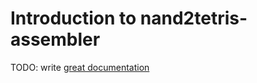 # Introduction to nand2tetris-assembler

TODO: write [great documentation](http://jacobian.org/writing/what-to-write/)
